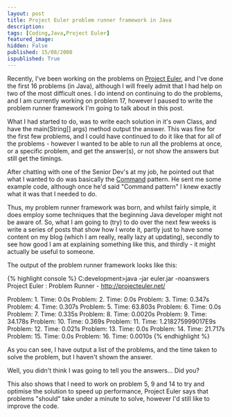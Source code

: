 ```yaml
---
layout: post
title: Project Euler problem runner framework in Java
description: 
tags: [Coding,Java,Project Euler]
featured_image: 
hidden: False
published: 15/08/2008
ispublished: True
---
```

Recently, I've been working on the problems on <a title="Projec Euler!" href="http://projecteuler.net/" target="_blank">Project Euler</a>, and I've done the first 16 problems (in Java), although I will freely admit that I had help on two of the most difficult ones. I do intend on continuing to do the problems, and I am currently working on problem 17, however I paused to write the problem runner framework I'm going to talk about in this post.

What I had started to do, was to write each solution in it's own Class, and have the main(String[] args) method output the answer. This was fine for the first few problems, and I could have continued to do it like that for all of the problems - however I wanted to be able to run all the problems at once, or a specific problem, and get the answer(s), or not show the answers but still get the timings.

After chatting with one of the Senior Dev's at my job, he pointed out that what I wanted to do was basically the <a title="Command Pattern on Wikipedia" href="http://en.wikipedia.org/wiki/Command_pattern" target="_blank">Command</a> pattern. He sent me some example code, although once he'd said "Command pattern" I knew exactly what it was that I needed to do.

Thus, my problem runner framework was born, and whilst fairly simple, it does employ some techniques that the beginning Java developer might not be aware of. So, what I am going to (try) to do over the next few weeks is write a series of posts that show how I wrote it, partly just to have some content on my blog (which I am really, really lazy at updating), secondly to see how good I am at explaining something like this, and thirdly - it might actually be useful to someone.

The output of the problem runner framework looks like this:

{% highlight console %}
C:development&gt;java -jar euler.jar -noanswers
Project Euler : Problem Runner - http://projecteuler.net/

Problem: 1. Time: 0.0s
Problem: 2. Time: 0.0s
Problem: 3. Time: 0.347s
Problem: 4. Time: 0.307s
Problem: 5. Time: 63.803s
Problem: 6. Time: 0.0s
Problem: 7. Time: 0.335s
Problem: 8. Time: 0.0020s
Problem: 9. Time: 34.178s
Problem: 10. Time: 0.369s
Problem: 11. Time: 1.218275999017E9s
Problem: 12. Time: 0.021s
Problem: 13. Time: 0.0s
Problem: 14. Time: 21.717s
Problem: 15. Time: 0.0s
Problem: 16. Time: 0.0010s
{% endhighlight %}

As you can see, I have output a list of the problems, and the time taken to solve the problem, but I haven't shown the answer.

Well, you didn't think I was going to tell you the answers... Did you?

This also shows that I need to work on problem 5, 9 and 14 to try and optimise the solution to speed up performance, Project Euler says that problems "should" take under a minute to solve, however I'd still like to improve the code.
